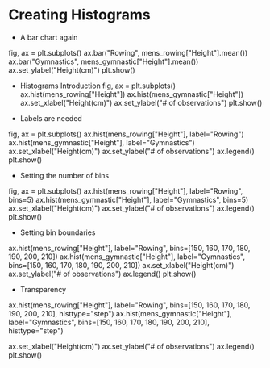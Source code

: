 
# Creating Histograms

- A bar chart again

fig, ax = plt.subplots()
ax.bar("Rowing", mens_rowing["Height"].mean())
ax.bar("Gymnastics", mens_gymnastic["Height"].mean())
ax.set_ylabel("Height(cm)")
plt.show()

- Histograms Introduction
fig, ax = plt.subplots()
ax.hist(mens_rowing["Height"])
ax.hist(mens_gymnastic["Height"])
ax.set_xlabel("Height(cm)")
ax.set_ylabel("# of observations")
plt.show()

- Labels are needed

fig, ax = plt.subplots()
ax.hist(mens_rowing["Height"], label="Rowing")
ax.hist(mens_gymnastic["Height"], label="Gymnastics")
ax.set_xlabel("Height(cm)")
ax.set_ylabel("# of observations")
ax.legend()
plt.show()

- Setting the number of bins

fig, ax = plt.subplots()
ax.hist(mens_rowing["Height"], label="Rowing", bins=5)
ax.hist(mens_gymnastic["Height"], label="Gymnastics", bins=5)
ax.set_xlabel("Height(cm)")
ax.set_ylabel("# of observations")
ax.legend()
plt.show()

- Setting bin boundaries

ax.hist(mens_rowing["Height"], label="Rowing", 
        bins=[150, 160, 170, 180, 190, 200, 210])
ax.hist(mens_gymnastic["Height"], label="Gymnastics", 
        bins=[150, 160, 170, 180, 190, 200, 210])
ax.set_xlabel("Height(cm)")
ax.set_ylabel("# of observations")
ax.legend()
plt.show()

- Transparency

ax.hist(mens_rowing["Height"], label="Rowing", 
        bins=[150, 160, 170, 180, 190, 200, 210],
        histtype="step")
ax.hist(mens_gymnastic["Height"], label="Gymnastics", 
        bins=[150, 160, 170, 180, 190, 200, 210],
        histtype="step")

ax.set_xlabel("Height(cm)")
ax.set_ylabel("# of observations")
ax.legend()
plt.show()


